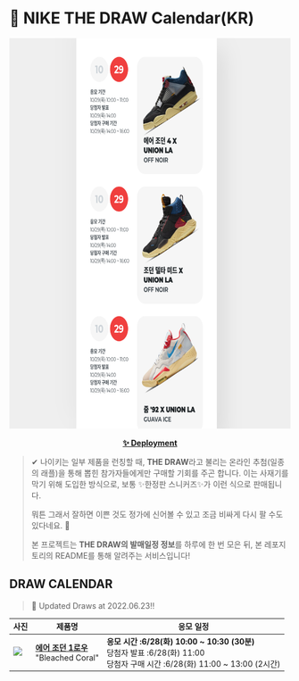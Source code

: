 # 👟 NIKE THE DRAW Calendar(KR)

<div align="center">
  <a href="https://junhoyeo.github.io/NIKE-THE-DRAW-Calendar/">
    <img src="./docs/images/preview.png" alt="Preview image of deployed application" height="700px" width="700px" />
  </a>
</div>

<p align="center">
  <a href="https://junhoyeo.github.io/NIKE-THE-DRAW-Calendar/">
    <strong>✨ Deployment</strong>
  </a>
</p>

> ✔ 나이키는 일부 제품을 런칭할 때, **THE DRAW**라고 불리는 온라인 추첨(일종의 래플)을 통해 뽑힌 참가자들에게만 구매할 기회를 주곤 합니다. 이는 사재기를 막기 위해 도입한 방식으로, 보통 ✨한정판 스니커즈✨가 이런 식으로 판매됩니다.
>
> 뭐튼 그래서 잘하면 이쁜 것도 정가에 신어볼 수 있고 조금 비싸게 다시 팔 수도 있다네요. 🤭
>
> 본 프로젝트는 **THE DRAW의 발매일정 정보**를 하루에 한 번 모은 뒤, 본 레포지토리의 README를 통해 알려주는 서비스입니다!

## DRAW CALENDAR

<!-- DRAW CALENDAR: START -->

> 👟 Updated Draws at 2022.06.23‼️

| 사진 | 제품명 | 응모 일정 |
| --- | ---- | ------- |
| <img src="https://static-breeze.nike.co.kr/kr/ko_kr/cmsstatic/product/CZ0790-061/753fce7c-fb79-493e-93a1-2093fefabe6f_primary.jpg?snkrBrowse" width="256" /> | <a href="https://www.nike.com/kr/launch/t/men/fw/basketball/CZ0790-061/hlA9qYhTry/air-jordan-1-retro-low-og"><strong>에어 조던 1로우</strong><br /></a> "Bleached Coral" | <strong>응모 시간 :6/28(화) 10:00 ~ 10:30 (30분)</strong><br />당첨자 발표 :6/28(화) 11:00<br />당첨자 구매 시간 :6/28(화) 11:00 ~ 13:00 (2시간) |

<!-- DRAW CALENDAR: END -->
